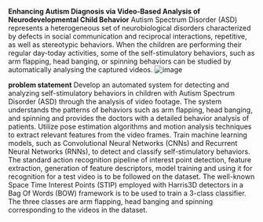**Enhancing Autism Diagnosis via Video-Based Analysis of Neurodevelopmental Child Behavior**
Autism Spectrum Disorder (ASD) represents a heterogeneous set of neurobiological disorders characterized by defects in social communication and reciprocal interactions, repetitive, as well as stereotypic behaviors.
When the children are performing their regular day-today activities, some of the self-stimulatory behaviors, such as arm flapping, head banging, or spinning behaviors can be studied by automatically analysing the captured videos.
![image](https://github.com/user-attachments/assets/d77857e2-87ca-42ae-b12e-1d03a7d21654)


**problem statement**
Develop an automated system for detecting and analyzing self-stimulatory behaviors in children with Autism Spectrum Disorder (ASD) through the analysis of video footage. The system understands the patterns of behaviors such as arm flapping, head banging, and spinning and provides the doctors with a detailed behavior analysis of patients.
Utilize pose estimation algorithms and motion analysis techniques to extract relevant features from the video frames. Train machine learning models, such as Convolutional Neural Networks (CNNs) and Recurrent Neural Networks (RNNs), to detect and classify self-stimulatory behaviors.
The standard action recognition pipeline of interest point detection, feature extraction, generation of feature descriptors, model training and using it for recognition for a test video is to be followed on the dataset. 
The well-known Space Time Interest Points (STIP) employed with Harris3D detectors in a Bag Of Words (BOW) framework is to be used to train a 3-class classifier. The three classes are arm flapping, head banging and spinning corresponding to the videos in the dataset.

